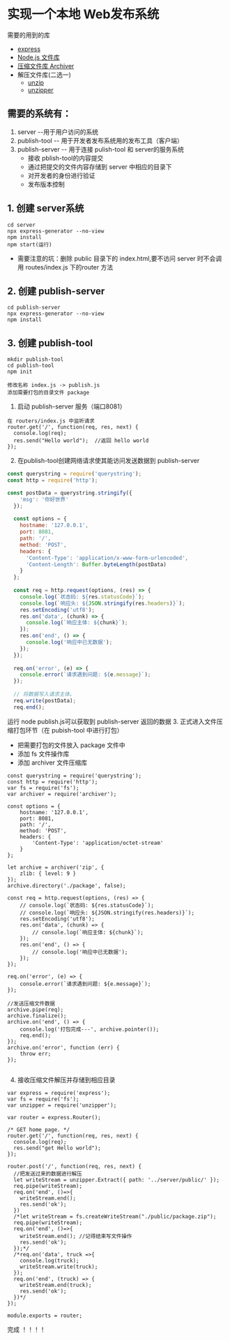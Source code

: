 # 实现一个本地 Web发布系统
需要的用到的库
* [express](http://expressjs.com/)
* [Node.js 文件库](http://nodejs.cn/api/fs.html#fs_fs_createwritestream_path_options)
* [压缩文件库 Archiver](https://www.npmjs.com/package/archiver)
* 解压文件库(二选一) 
    * [unzip](https://www.npmjs.com/package/unzip)
    * [unzipper](https://www.npmjs.com/package/unzipper)
    
## 需要的系统有：
1.  server --用于用户访问的系统
2.  publish-tool   -- 用于开发者发布系统用的发布工具（客户端）
3.  publish-server   -- 用于连接 pulish-tool 和 server的服务系统
    * 接收 pblish-tool的内容提交
    * 通过把提交的文件内容存储到 server 中相应的目录下
    * 对开发者的身份进行验证
    * 发布版本控制

## 1. 创建 server系统
```
cd server
npx express-generator --no-view
npm install
npm start(运行)
```
* 需要注意的坑：删除 public 目录下的 index.html,要不访问 server 时不会调用 routes/index.js  下的router  方法

## 2. 创建 publish-server
```
cd publish-server
npx express-generator --no-view
npm install
```

## 3. 创建 publish-tool
```
mkdir publish-tool
cd publish-tool
npm init

修改名称 index.js -> publish.js
添加需要打包的目录文件 package
```
1.  启动 publish-server 服务（端口8081）
```
在 routers/index.js 中监听请求
router.get('/', function(req, res, next) {
  console.log(req);
  res.send("Hello world");  //返回 hello world
});

```
2.  在publish-tool创建网络请求使其能访问发送数据到 publish-server
``` publish.js
const querystring = require('querystring');
const http = require('http');

const postData = querystring.stringify({
    'msg': '你好世界'
  });
  
  const options = {
    hostname: '127.0.0.1',
    port: 8081,
    path: '/',
    method: 'POST',
    headers: {
      'Content-Type': 'application/x-www-form-urlencoded',
      'Content-Length': Buffer.byteLength(postData)
    }
  };
  
  const req = http.request(options, (res) => {
    console.log(`状态码: ${res.statusCode}`);
    console.log(`响应头: ${JSON.stringify(res.headers)}`);
    res.setEncoding('utf8');
    res.on('data', (chunk) => {
      console.log(`响应主体: ${chunk}`);
    });
    res.on('end', () => {
      console.log('响应中已无数据');
    });
  });
  
  req.on('error', (e) => {
    console.error(`请求遇到问题: ${e.message}`);
  });
  
  // 将数据写入请求主体。
  req.write(postData);
  req.end();
```
运行 node publish.js可以获取到 publish-server 返回的数据
3. 正式进入文件压缩打包环节（在 pubish-tool 中进行打包）
 * 把需要打包的文件放入 package 文件中
 * 添加 fs 文件操作库
 * 添加 archiver 文件压缩库
 ```
 const querystring = require('querystring');
 const http = require('http');
 var fs = require('fs');
 var archiver = require('archiver');

 const options = {
     hostname: '127.0.0.1',
     port: 8081,
     path: '/',
     method: 'POST',
     headers: {
         'Content-Type': 'application/octet-stream'
     }
 };

 let archive = archiver('zip', {
     zlib: { level: 9 }
 });
 archive.directory('./package', false);

 const req = http.request(options, (res) => {
     // console.log(`状态码: ${res.statusCode}`);
     // console.log(`响应头: ${JSON.stringify(res.headers)}`);
     res.setEncoding('utf8');
     res.on('data', (chunk) => {
         // console.log(`响应主体: ${chunk}`);
     });
     res.on('end', () => {
         // console.log('响应中已无数据');
     });
 });

 req.on('error', (e) => {
     console.error(`请求遇到问题: ${e.message}`);
 });

 //发送压缩文件数据
 archive.pipe(req);
 archive.finalize();
 archive.on('end', () => {
     console.log('打包完成---', archive.pointer());
     req.end();
 });
 archive.on('error', function (err) {
     throw err;
 });


 ```
 4. 接收压缩文件解压并存储到相应目录
 ```
 var express = require('express');
 var fs = require('fs');
 var unzipper = require('unzipper');

 var router = express.Router();

 /* GET home page. */
 router.get('/', function(req, res, next) {
   console.log(req);
   res.send("get Hello world");
 });

 router.post('/', function(req, res, next) {
   //把发送过来的数据进行解压
   let writeStream = unzipper.Extract({ path: '../server/public/' });
   req.pipe(writeStream);
   req.on('end', ()=>{
     writeStream.end();
     res.send('ok');
   })
   /*let writeStream = fs.createWriteStream("./public/package.zip");
   req.pipe(writeStream);
   req.on('end', ()=>{
     writeStream.end(); //记得结束写文件操作
     res.send('ok');
   });*/
   /*req.on('data', truck =>{
     console.log(truck);
     writeStream.write(truck);
   });
   req.on('end', (truck) => {
     writeStream.end(truck);
     res.send('ok');
   })*/
 });

 module.exports = router;
 ```
 完成 ！！！！

